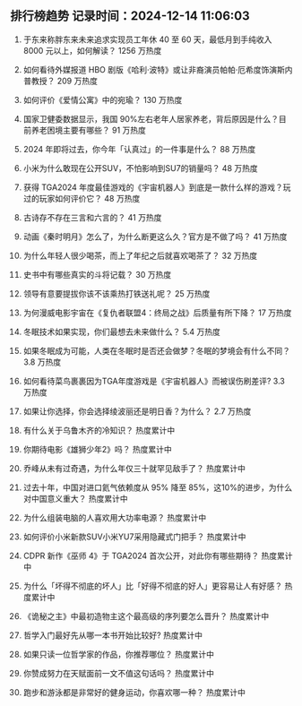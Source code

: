 
## 排行榜趋势 记录时间：2024-12-14 11:06:03
  
  1. 于东来称胖东来未来追求实现员工年休 40 至 60 天，最低月到手纯收入 8000 元以上，如何解读？ 1256 万热度
    
  2. 如何看待外媒报道 HBO 剧版《哈利·波特》或让非裔演员帕帕·厄希度饰演斯内普教授？ 209 万热度
    
  3. 如何评价《爱情公寓》中的宛瑜？ 130 万热度
    
  4. 国家卫健委数据显示，我国 90%左右老年人居家养老，背后原因是什么？目前养老困境主要有哪些？ 91 万热度
    
  5. 2024 年即将过去，你今年「认真过」的一件事是什么？ 88 万热度
    
  6. 小米为什么敢现在公开SUV，不怕影响到SU7的销量吗？ 48 万热度
    
  7. 获得 TGA2024 年度最佳游戏的《宇宙机器人》到底是一款什么样的游戏？玩过的玩家如何评价它？ 48 万热度
    
  8. 古诗存不存在三言和六言的？ 41 万热度
    
  9. 动画《秦时明月》怎么了，为什么断更这么久？官方是不做了吗？ 41 万热度
    
  10. 为什么年轻人很少喝茶，而上了年纪之后就喜欢喝茶了？ 32 万热度
    
  11. 史书中有哪些真实的斗将记载？ 30 万热度
    
  12. 领导有意要提拔你该不该乘热打铁送礼呢？ 25 万热度
    
  13. 为何漫威电影宇宙在《复仇者联盟4：终局之战》后质量有所下降？ 17 万热度
    
  14. 冬眠技术如果实现，你们最想去未来做什么？ 5.4 万热度
    
  15. 如果冬眠成为可能，人类在冬眠时是否还会做梦？冬眠的梦境会有什么不同？ 3.8 万热度
    
  16. 如何看待菜鸟裹裹因为TGA年度游戏是《宇宙机器人》而被误伤刷差评? 3.3 万热度
    
  17. 如果让你选择，你会选择绫波丽还是明日香？为什么？ 2.7 万热度
    
  18. 有什么关于乌鲁木齐的冷知识？ 热度累计中
    
  19. 你期待电影《雄狮少年2》吗？ 热度累计中
    
  20. 乔峰从未有过奇遇，为什么年仅三十就罕见敌手了？ 热度累计中
    
  21. 过去十年，中国对进口氦气依赖度从 95% 降至 85%​，这10%的进步，为什么对中国意义重大？ 热度累计中
    
  22. 为什么组装电脑的人喜欢用大功率电源？ 热度累计中
    
  23. 如何评价小米新款SUV小米YU7采用隐藏式门把手？ 热度累计中
    
  24. CDPR 新作《巫师 4》于 TGA2024 首次公开，对此你有哪些期待？ 热度累计中
    
  25. 为什么「坏得不彻底的坏人」比「好得不彻底的好人」更容易让人有好感？ 热度累计中
    
  26. 《诡秘之主》中最初造物主这个最高级的序列要怎么晋升？ 热度累计中
    
  27. 哲学入门最好先从哪一本书开始比较好? 热度累计中
    
  28. 如果只读一位哲学家的作品，你推荐哪位？ 热度累计中
    
  29. 你赞成努力在天赋面前一文不值这句话吗？ 热度累计中
    
  30. 跑步和游泳都是非常好的健身运动，你喜欢哪一种？ 热度累计中
    